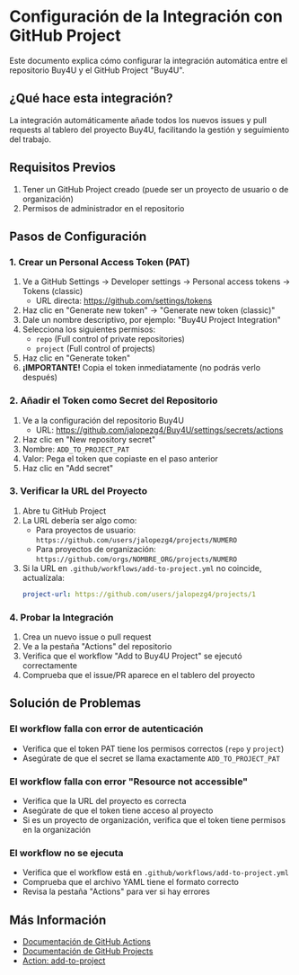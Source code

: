 # Configuración de la Integración con GitHub Project

Este documento explica cómo configurar la integración automática entre el repositorio Buy4U y el GitHub Project "Buy4U".

## ¿Qué hace esta integración?

La integración automáticamente añade todos los nuevos issues y pull requests al tablero del proyecto Buy4U, facilitando la gestión y seguimiento del trabajo.

## Requisitos Previos

1. Tener un GitHub Project creado (puede ser un proyecto de usuario o de organización)
2. Permisos de administrador en el repositorio

## Pasos de Configuración

### 1. Crear un Personal Access Token (PAT)

1. Ve a GitHub Settings → Developer settings → Personal access tokens → Tokens (classic)
   - URL directa: https://github.com/settings/tokens
2. Haz clic en "Generate new token" → "Generate new token (classic)"
3. Dale un nombre descriptivo, por ejemplo: "Buy4U Project Integration"
4. Selecciona los siguientes permisos:
   - `repo` (Full control of private repositories)
   - `project` (Full control of projects)
5. Haz clic en "Generate token"
6. **¡IMPORTANTE!** Copia el token inmediatamente (no podrás verlo después)

### 2. Añadir el Token como Secret del Repositorio

1. Ve a la configuración del repositorio Buy4U
   - URL: https://github.com/jalopezg4/Buy4U/settings/secrets/actions
2. Haz clic en "New repository secret"
3. Nombre: `ADD_TO_PROJECT_PAT`
4. Valor: Pega el token que copiaste en el paso anterior
5. Haz clic en "Add secret"

### 3. Verificar la URL del Proyecto

1. Abre tu GitHub Project
2. La URL debería ser algo como:
   - Para proyectos de usuario: `https://github.com/users/jalopezg4/projects/NUMERO`
   - Para proyectos de organización: `https://github.com/orgs/NOMBRE_ORG/projects/NUMERO`
3. Si la URL en `.github/workflows/add-to-project.yml` no coincide, actualízala:
   ```yaml
   project-url: https://github.com/users/jalopezg4/projects/1
   ```

### 4. Probar la Integración

1. Crea un nuevo issue o pull request
2. Ve a la pestaña "Actions" del repositorio
3. Verifica que el workflow "Add to Buy4U Project" se ejecutó correctamente
4. Comprueba que el issue/PR aparece en el tablero del proyecto

## Solución de Problemas

### El workflow falla con error de autenticación
- Verifica que el token PAT tiene los permisos correctos (`repo` y `project`)
- Asegúrate de que el secret se llama exactamente `ADD_TO_PROJECT_PAT`

### El workflow falla con error "Resource not accessible"
- Verifica que la URL del proyecto es correcta
- Asegúrate de que el token tiene acceso al proyecto
- Si es un proyecto de organización, verifica que el token tiene permisos en la organización

### El workflow no se ejecuta
- Verifica que el workflow está en `.github/workflows/add-to-project.yml`
- Comprueba que el archivo YAML tiene el formato correcto
- Revisa la pestaña "Actions" para ver si hay errores

## Más Información

- [Documentación de GitHub Actions](https://docs.github.com/en/actions)
- [Documentación de GitHub Projects](https://docs.github.com/en/issues/planning-and-tracking-with-projects)
- [Action: add-to-project](https://github.com/actions/add-to-project)
